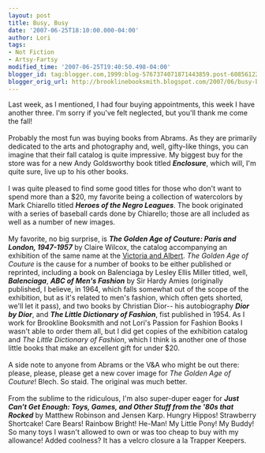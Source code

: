 ```yaml
---
layout: post
title: Busy, Busy
date: '2007-06-25T18:10:00.000-04:00'
author: Lori
tags:
- Not Fiction
- Artsy-Fartsy
modified_time: '2007-06-25T19:40:50.498-04:00'
blogger_id: tag:blogger.com,1999:blog-5767374071871443859.post-6085612233425556811
blogger_orig_url: http://brooklinebooksmith.blogspot.com/2007/06/busy-busy.html
---
```


Last week, as I mentioned, I had four buying appointments, this week I have another three. I'm sorry if you've felt neglected, but you'll thank me come the fall!<br /><br />Probably the most fun was buying books from Abrams. As they are primarily dedicated to the arts and photography and, well, gifty-like things, you can imagine that their fall catalog is quite impressive. My biggest buy for the store was for a new Andy Goldsworthy book titled <strong><em>Enclosure</em></strong>, which will, I'm quite sure, live up to his other books.<br /><br />I was quite pleased to find some good titles for those who don't want to spend more than a $20, my favorite being a collection of watercolors by Mark Chiarello titled <strong><em>Heroes of the Negro Leagues</em></strong>. The book originated with a series of baseball cards done by Chiarello; those are all included as well as a number of new images.<br /><br />My favorite, no big surprise, is <strong><em>The Golden Age of Couture: Paris and London, 1947-1957</em></strong> by Claire Wilcox, the catalog accompanying an exhibition of the same name at the <a href="http://www.vam.ac.uk/">Victoria and Albert</a>. <em>The Golden Age of Couture</em> is the cause for a number of books to be either published or reprinted, including a book on Balenciaga by Lesley Ellis Miller titled, well, <strong><em>Balenciaga</em></strong>, <strong><em>ABC of Men's Fashion</em></strong> by Sir Hardy Amies (originally published, I believe, in 1964, which falls somewhat out of the scope of the exhibition, but as it's related to men's fashion, which often gets shorted, we'll let it pass), and two books by Christian Dior-- his autobiography <em><strong>Dior by Dior</strong></em>, and <em><strong>The Little Dictionary of Fashion</strong></em>, fist published in 1954. As I work for Brookline Booksmith and not Lori's Passion for Fashion Books I wasn't able to order them all, but I did get copies of the exhibition catalog and <em>The Little Dictionary of Fashion</em>, which I think is another one of those little books that make an excellent gift for under $20.<br /><br />A side note to anyone from Abrams or the V&A who might be out there: please, please, please get a new cover image for <em>The Golden Age of Couture</em>! Blech. So staid. The original was much better.<br /><br />From the sublime to the ridiculous, I'm also super-duper eager for <strong><em>Just Can't Get Enough: Toys, Games, and Other Stuff from the '80s that Rocked</em></strong> by Matthew Robinson and Jensen Karp. Hungry Hippos! Strawberry Shortcake! Care Bears! Rainbow Bright! He-Man! My Little Pony! My Buddy! So many toys I wasn't allowed to own or was too cheap to buy with my allowance! Added coolness? It has a velcro closure a la Trapper Keepers.